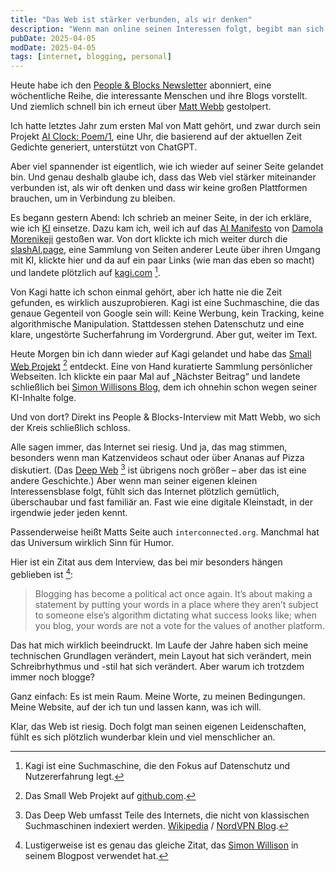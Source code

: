 ```yaml
---
title: "Das Web ist stärker verbunden, als wir denken"
description: "Wenn man online seinen Interessen folgt, begibt man sich manchmal auf eine unerwartete Reise – und wird daran erinnert, wie klein und wunderschön vernetzt sich das Web anfühlen kann."
pubDate: 2025-04-05
modDate: 2025-04-05
tags: [internet, blogging, personal]
---
```


Heute habe ich den [People & Blocks Newsletter](https://peopleandblocks.com/) abonniert,
eine wöchentliche Reihe, die interessante Menschen und ihre Blogs vorstellt.
Und ziemlich schnell bin ich erneut über [Matt Webb](https://interconnected.org) gestolpert.

Ich hatte letztes Jahr zum ersten Mal von Matt gehört,
und zwar durch sein Projekt [AI Clock: Poem/1](https://www.actsnotfacts.com/made/ai-clock),
eine Uhr, die basierend auf der aktuellen Zeit Gedichte generiert, unterstützt von ChatGPT.

Aber viel spannender ist eigentlich, wie ich wieder auf seiner Seite gelandet bin.
Und genau deshalb glaube ich, dass das Web viel stärker miteinander verbunden ist,
als wir oft denken
und dass wir keine großen Plattformen brauchen, um in Verbindung zu bleiben.

Es begann gestern Abend:
Ich schrieb an meiner Seite, in der ich erkläre, wie ich [KI](/ai/) einsetze.
Dazu kam ich, weil ich auf das [AI Manifesto](https://www.bydamo.la/p/ai-manifesto) von [Damola Morenikeji](https://damola.com) gestoßen war.
Von dort klickte ich mich weiter durch die [slashAI.page](https://slashai.page/),
eine Sammlung von Seiten anderer Leute über ihren Umgang mit KI,
klickte hier und da auf ein paar Links (wie man das eben so macht)
und landete plötzlich auf [kagi.com](https://kagi.com) [^kagi].

Von Kagi hatte ich schon einmal gehört,
aber ich hatte nie die Zeit gefunden, es wirklich auszuprobieren.
Kagi ist eine Suchmaschine, die das genaue Gegenteil von Google sein will:
Keine Werbung, kein Tracking, keine algorithmische Manipulation.
Stattdessen stehen Datenschutz und eine klare, ungestörte Sucherfahrung im Vordergrund.
Aber gut, weiter im Text.

Heute Morgen bin ich dann wieder auf Kagi gelandet
und habe das [Small Web Projekt](https://kagi.com/smallweb) [^project] entdeckt.
Eine von Hand kuratierte Sammlung persönlicher Webseiten.
Ich klickte ein paar Mal auf „Nächster Beitrag“
und landete schließlich bei [Simon Willisons Blog](https://simonwillison.net/),
dem ich ohnehin schon wegen seiner KI-Inhalte folge.

Und von dort?
Direkt ins People & Blocks-Interview mit Matt Webb,
wo sich der Kreis schließlich schloss.

Alle sagen immer, das Internet sei riesig.
Und ja, das mag stimmen, besonders wenn man Katzenvideos schaut oder über Ananas auf Pizza diskutiert.
(Das [Deep Web](https://en.wikipedia.org/wiki/Deep_web) [^deepweb] ist übrigens noch größer – aber das ist eine andere Geschichte.)
Aber wenn man seiner eigenen kleinen Interessensblase folgt,
fühlt sich das Internet plötzlich gemütlich, überschaubar und fast familiär an.
Fast wie eine digitale Kleinstadt, in der irgendwie jeder jeden kennt.

Passenderweise heißt Matts Seite auch `interconnected.org`.
Manchmal hat das Universum wirklich Sinn für Humor.

Hier ist ein Zitat aus dem Interview, das bei mir besonders hängen geblieben ist [^simonquoted]:

> Blogging has become a political act once again. It’s about making a statement by putting your words in a place where they aren’t subject to someone else’s algorithm dictating what success looks like; when you blog, your words are not a vote for the values of another platform.

Das hat mich wirklich beeindruckt.
Im Laufe der Jahre haben sich meine technischen Grundlagen verändert,
mein Layout hat sich verändert,
mein Schreibrhythmus und -stil hat sich verändert.
Aber warum ich trotzdem immer noch blogge?

Ganz einfach:
Es ist mein Raum. Meine Worte, zu meinen Bedingungen.
Meine Website, auf der ich tun und lassen kann, was ich will.

Klar, das Web ist riesig.
Doch folgt man seinen eigenen Leidenschaften,
fühlt es sich plötzlich wunderbar klein und viel menschlicher an.

[^kagi]: Kagi ist eine Suchmaschine, die den Fokus auf Datenschutz und Nutzererfahrung legt.
[^project]: Das Small Web Projekt auf [github.com](https://github.com/kagisearch/smallweb).
[^deepweb]: Das Deep Web umfasst Teile des Internets, die nicht von klassischen Suchmaschinen indexiert werden. [Wikipedia](https://de.wikipedia.org/wiki/Deep_Web) / [NordVPN Blog](https://nordvpn.com/de/blog/was-ist-das-dark-web/).
[^simonquoted]: Lustigerweise ist es genau das gleiche Zitat, das [Simon Willison](https://simonwillison.net/2025/Apr/5/matt-webb/) in seinem Blogpost verwendet hat.
